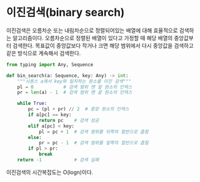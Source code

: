 # 이진검색(binary search)

이진검색은 오름차순 또는 내림차순으로 정렬되어있는 배열에 대해 효율적으로 검색하는 알고리즘이다. 오름차순으로 정렬된 배열이 있다고 가정할 때 해당 배열의 중앙값부터 검색한다. 목표값이 중앙값보다 작거나 크면 해당 범위에서 다시 중앙값을 검색하고 같은 방식으로 계속해서 검색한다.

```python
from typing import Any, Sequence

def bin_search(a: Sequence, key: Any) -> int:
    """시퀀스 a에서 key와 일치하는 원소를 이진 검색"""
    pl = 0           # 검색 범위 맨 앞 원소의 인덱스
    pr = len(a) - 1  # 검색 범위 맨 끝 원소의 인덱스

    while True:
        pc = (pl + pr) // 2  # 중앙 원소의 인덱스
        if a[pc] == key:
            return pc    # 검색 성공
        elif a[pc] < key:
            pl = pc + 1  # 검색 범위를 뒤쪽의 절반으로 좁힘
        else:
            pr = pc - 1  # 검색 범위를 앞쪽의 절반으로 좁힘
        if pl > pr:
            break
    return -1            # 검색 실패
```

이진검색의 시간복잡도는 O(logn)이다.